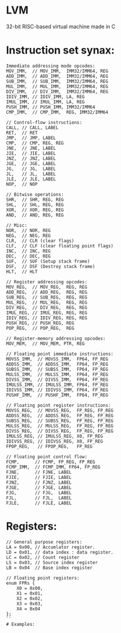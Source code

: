 # LVM
32-bit RISC-based virtual machine made in C 

# Instruction set synax:
	Immediate addressing mode opcodes:
	MOV_IMM,  // MOV_IMM,  IMM32/IMM64, REG
	ADD_IMM,  // ADD_IMM,  IMM32/IMM64, REG
	SUB_IMM,  // SUB_IMM,  IMM32/IMM64, REG
	MUL_IMM,  // MUL_IMM,  IMM32/IMM64, REG
	DIV_IMM,  // DIV_IMM,  IMM32/IMM64, REG
	IDIV_IMM, // IDIV_IMM, LA, REG
	IMUL_IMM, // IMUL_IMM, LA, REG
	PUSH_IMM, // PUSH_IMM, IMM32/IMM64
	CMP_IMM,  // CMP_IMM,  REG, IMM32/IMM64

	// Control-flow instructions:
	CALL, // CALL, LABEL
	RET,  // RET
	JMP,  // JMP, LABEL
	CMP,  // CMP, REG, REG
	JNE,  // JNE, LABEL
	JIE,  // JIE, LABEL
	JNZ,  // JNZ, LABEL
	JGE,  // JGE, LABEL
	JG,   // JG,  LABEL
	JL,   // JL,  LABEL
	JLE,  // JLE, LABEL
	NOP,  // NOP

	// Bitwise operations:
	SHR,  // SHR, REG, REG
	SHL,  // SHL, REG, REG
	XOR,  // XOR, REG, REG
	AND,  // AND, REG, REG

	// Misc:
	NOR,  // NOR, REG
	NEG,  // NEG, REG
	CLR,  // CLR (clear flags)
	CLF,  // CLF (clear floating point flags)
	INC,  // INC, REG
	DEC,  // DEC, REG
	SUF,  // SUF (Setup stack frame)
	DSF,  // DSF (Destroy stack frame)
	HLT,  // HLT

	// Register addressing opcodes:
	MOV_REG,  // MOV_REG,  REG, REG
	ADD_REG,  // ADD_REG,  REG, REG
	SUB_REG,  // SUB_REG,  REG, REG
	MUL_REG,  // MUL_REG,  REG, REG
	DIV_REG,  // DIV_REG,  REG, REG
	IMUL_REG, // IMUL_REG, REG, REG
	IDIV_REG, // IDIV_REG, REG, REG
	PUSH_REG, // PUSH_REG, REG
	POP_REG,  // POP_REG,  REG

	// Register-memory addressing opcodes:
	MOV_MEM,  // MOV_MEM, PTR, REG

	// Floating point immediate instructions:
	MOVSS_IMM,  // MOVSS_IMM,  FP64, FP_REG
	ADDSS_IMM,  // ADDSS_IMM,  FP64, FP_REG
	SUBSS_IMM,  // SUBSS_IMM,  FP64, FP_REG
	MULSS_IMM,  // MULSS_IMM,  FP64, FP_REG
	DIVSS_IMM,  // DIVSS_IMM,  FP64, FP_REG
	IMULSS_IMM, // IMULSS_IMM, FP64, FP_REG
	IDIVSS_IMM, // IDIVSS_IMM, FP64, FP_REG
	PUSHF_IMM,  // PUSHF_IMM,  FP64, FP_REG

	// Floating point register instructions:
	MOVSS_REG,  // MOVSS_REG,  FP_REG, FP_REG
	ADDSS_REG,  // ADDSS_REG,  FP_REG, FP_REG
	SUBSS_REG,  // SUBSS_REG,  FP_REG, FP_REG
	MULSS_REG,  // MULSS_REG,  FP_REG, FP_REG
	DIVSS_REG,  // DIVSS_REG,  FP_REG, FP_REG
	IMULSS_REG, // IMULSS_REG, X0, FP_REG
	IDIVSS_REG, // IDIVSS_REG, X0, FP_REG
	FPOP_REG,   // FPOP_REG,   FP_REG

	// Floating point control flow:
	FCMP,      // FCMP, FP_REG, FP_REG
	FCMP_IMM,  // FCMP_IMM, FP64, FP_REG
	FJNE,      // FJNE, LABEL
	FJIE,      // FJIE, LABEL
	FJNZ,      // FJNZ, LABEL
	FJGE,      // FJGE, LABEL
	FJG,       // FJG,  LABEL
	FJL,       // FJL,  LABEL
	FJLE,      // FJLE, LABEL

# Registers:
```
// General purpose registers:
LA = 0x00, // Accumlator register.
LD = 0x01, // data index : data register.
LC = 0x02, // Count register
LS = 0x03, // Source index register
LB = 0x04  // Base index register
```

```
// Floating point registers:
enum FPRs {
	X0 = 0x00,
	X1 = 0x01,
	X2 = 0x02,
	X3 = 0x03,
	X4 = 0x04
};
``
# Examples:

